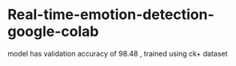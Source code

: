 # Real-time-emotion-detection-google-colab
model has validation accuracy of 98.48 , trained using ck+ dataset
